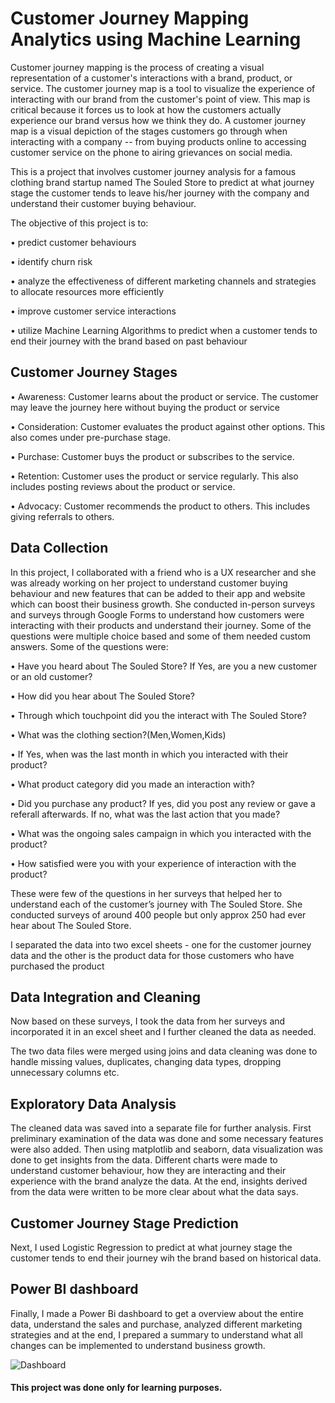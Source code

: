 # Customer Journey Mapping Analytics using Machine Learning 
Customer journey mapping is the process of creating a visual representation of a customer's interactions with a brand, product, or service. The customer journey map is a tool to visualize the experience of interacting with our brand from the customer's point of view. This map is critical because it forces us to look at how the customers actually experience our brand versus how we think they do. A customer journey map is a visual depiction of the stages customers go through when interacting with a company -- from buying products online to accessing customer service on the phone to airing grievances on social media.

This is a project that involves customer journey analysis for a famous clothing brand startup named The Souled Store to predict at what journey stage the customer tends to leave his/her journey with the company and understand their customer buying behaviour. 

The objective of this project is to:

•	predict customer behaviours

•	identify churn risk

•	analyze the effectiveness of different marketing channels and strategies to allocate resources more efficiently

•	improve customer service interactions

•	utilize Machine Learning Algorithms to predict when a customer tends to end their journey with the brand based on past behaviour

## Customer Journey Stages

•	Awareness: Customer learns about the product or service. The customer may leave the journey here without buying the product or service

•	Consideration: Customer evaluates the product against other options. This also comes under pre-purchase stage.

•	Purchase: Customer buys the product or subscribes to the service.

•	Retention: Customer uses the product or service regularly. This also includes posting reviews about the product or service.

•	Advocacy: Customer recommends the product to others. This includes giving referrals to others.

## Data Collection 

In this project, I collaborated with a friend who is a UX researcher and she was already working on her project to understand customer buying behaviour and new features that can be added to their app and website which can boost their business growth. She conducted in-person surveys and surveys through Google Forms to understand how customers were interacting with their products and understand their journey.  Some of the questions were multiple choice based and some of them needed custom answers. Some of the questions were:

•	Have you heard about The Souled Store? If Yes, are you a new customer or an old customer? 

•	How did you hear about The Souled Store?

•	Through which touchpoint did you the interact with The Souled Store? 

•	What was the clothing section?(Men,Women,Kids)

•	If Yes, when was the last month in which you interacted with their product?

•	What product category did you made an interaction with?

•	Did you purchase any product? If yes, did you post any review or gave a referall afterwards. If no, what was the last action that you made?

•	What was the ongoing sales campaign in which you interacted with the product?

•	How satisfied were you with your experience of interaction with the product?

These were few of the questions in her surveys that helped her to understand each of the customer’s journey with The Souled Store. She conducted surveys of around 400 people but only approx 250 had ever hear about The Souled Store.

I separated the data into two excel sheets - one for the customer journey data and the other is the product data for those customers who have purchased the product

## Data Integration and Cleaning

Now based on these surveys, I took the data from her surveys and incorporated it in an excel sheet and I further cleaned the data as needed. 

The two data files were merged using joins and data cleaning was done to handle missing values, duplicates, changing data types, dropping unnecessary columns etc.

## Exploratory Data Analysis

 The cleaned data was saved into a separate file for further analysis. First preliminary examination of the data was done and some necessary features were also added. Then using matplotlib and seaborn, data visualization was done to get insights from the data. Different charts were made to understand customer behaviour, how they are interacting and their experience with the brand analyze the data. At the end, insights derived from the data were written to be more clear about what the data says.

 ## Customer Journey Stage Prediction
 
 Next, I used Logistic Regression to predict at what journey stage the customer tends to end their journey wih the brand based on historical data.

 ## Power BI dashboard
 Finally, I made a Power Bi dashboard to get a overview about the entire data, understand the sales and purchase, analyzed different marketing strategies and at the end, I prepared a summary to understand what all changes can be implemented to understand business growth.
 
![Dashboard](<img width="608" alt="Dashboard 1" src="https://github.com/vishakha112003/Customer-Journey-Mapping-Analytics-using-Machine-Learning-For-The-Souled-Store/assets/127123285/0b0ad02c-7f9f-4339-9f45-3e1b62abefb0">)

 ####  This project was done only for learning purposes.


